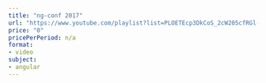 ```yaml
---
title: "ng-conf 2017"
url: "https://www.youtube.com/playlist?list=PLOETEcp3DkCoS_2cW205cfRGl-Xp5jw4K"
price: "0"
pricePerPeriod: n/a
format: 
- video
subject: 
- angular
---
```

